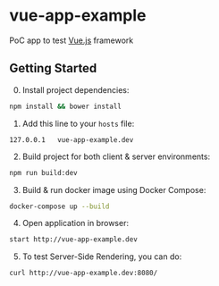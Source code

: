 # vue-app-example

PoC app to test [Vue.js](https://vuejs.org/) framework

## Getting Started

0. Install project dependencies:
```bash
npm install && bower install
```

1. Add this line to your `hosts` file:
```
127.0.0.1	vue-app-example.dev
```

2. Build project for both client & server environments:
```bash
npm run build:dev
```

3. Build & run docker image using Docker Compose:
```bash
docker-compose up --build
```

4. Open application in browser:
```bash
start http://vue-app-example.dev
```

5. To test Server-Side Rendering, you can do:
```bash
curl http://vue-app-example.dev:8080/
```
